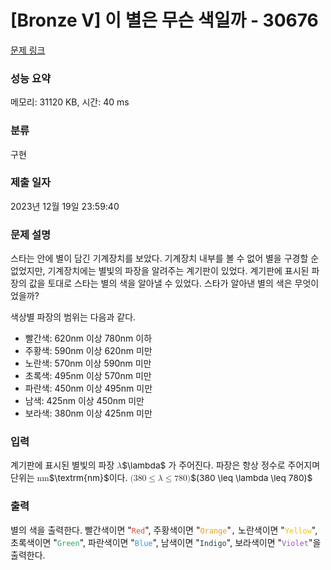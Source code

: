 # [Bronze V] 이 별은 무슨 색일까 - 30676 

[문제 링크](https://www.acmicpc.net/problem/30676) 

### 성능 요약

메모리: 31120 KB, 시간: 40 ms

### 분류

구현

### 제출 일자

2023년 12월 19일 23:59:40

### 문제 설명

<p style="user-select: auto !important;">스타는 안에 별이 담긴 기계장치를 보았다. 기계장치 내부를 볼 수 없어 별을 구경할 순 없었지만, 기계장치에는 별빛의 파장을 알려주는 계기판이 있었다. 계기판에 표시된 파장의 값을 토대로 스타는 별의 색을 알아낼 수 있었다. 스타가 알아낸 별의 색은 무엇이었을까?</p>

<p style="user-select: auto !important;">색상별 파장의 범위는 다음과 같다.</p>

<ul style="user-select: auto !important;">
	<li style="user-select: auto !important;">빨간색: 620nm 이상 780nm 이하</li>
	<li style="user-select: auto !important;">주황색: 590nm 이상 620nm 미만</li>
	<li style="user-select: auto !important;">노란색: 570nm 이상 590nm 미만</li>
	<li style="user-select: auto !important;">초록색: 495nm 이상 570nm 미만</li>
	<li style="user-select: auto !important;">파란색: 450nm 이상 495nm 미만</li>
	<li style="user-select: auto !important;">남색: 425nm 이상 450nm 미만</li>
	<li style="user-select: auto !important;">보라색: 380nm 이상 425nm 미만</li>
</ul>

### 입력 

 <p style="user-select: auto !important;">계기판에 표시된 별빛의 파장 <mjx-container class="MathJax" jax="CHTML" style="font-size: 98%; position: relative;"><mjx-math class="MJX-TEX" aria-hidden="true"><mjx-mi class="mjx-i"><mjx-c class="mjx-c1D706 TEX-I"></mjx-c></mjx-mi></mjx-math><mjx-assistive-mml unselectable="on" display="inline"><math xmlns="http://www.w3.org/1998/Math/MathML"><mi>λ</mi></math></mjx-assistive-mml><span aria-hidden="true" class="no-mathjax mjx-copytext">$\lambda$</span></mjx-container> 가 주어진다. 파장은 항상 정수로 주어지며 단위는 <mjx-container class="MathJax" jax="CHTML" style="font-size: 98%; position: relative;"><mjx-math class="MJX-TEX" aria-hidden="true"><mjx-mtext class="mjx-n"><mjx-c class="mjx-c6E"></mjx-c><mjx-c class="mjx-c6D"></mjx-c></mjx-mtext></mjx-math><mjx-assistive-mml unselectable="on" display="inline"><math xmlns="http://www.w3.org/1998/Math/MathML"><mtext>nm</mtext></math></mjx-assistive-mml><span aria-hidden="true" class="no-mathjax mjx-copytext">$\textrm{nm}$</span></mjx-container>이다. <mjx-container class="MathJax" jax="CHTML" style="font-size: 98%; position: relative;"><mjx-math class="MJX-TEX" aria-hidden="true"><mjx-mo class="mjx-n"><mjx-c class="mjx-c28"></mjx-c></mjx-mo><mjx-mn class="mjx-n"><mjx-c class="mjx-c33"></mjx-c><mjx-c class="mjx-c38"></mjx-c><mjx-c class="mjx-c30"></mjx-c></mjx-mn><mjx-mo class="mjx-n" space="4"><mjx-c class="mjx-c2264"></mjx-c></mjx-mo><mjx-mi class="mjx-i" space="4"><mjx-c class="mjx-c1D706 TEX-I"></mjx-c></mjx-mi><mjx-mo class="mjx-n" space="4"><mjx-c class="mjx-c2264"></mjx-c></mjx-mo><mjx-mn class="mjx-n" space="4"><mjx-c class="mjx-c37"></mjx-c><mjx-c class="mjx-c38"></mjx-c><mjx-c class="mjx-c30"></mjx-c></mjx-mn><mjx-mo class="mjx-n"><mjx-c class="mjx-c29"></mjx-c></mjx-mo></mjx-math><mjx-assistive-mml unselectable="on" display="inline"><math xmlns="http://www.w3.org/1998/Math/MathML"><mo stretchy="false">(</mo><mn>380</mn><mo>≤</mo><mi>λ</mi><mo>≤</mo><mn>780</mn><mo stretchy="false">)</mo></math></mjx-assistive-mml><span aria-hidden="true" class="no-mathjax mjx-copytext">$(380 \leq \lambda \leq 780)$</span> </mjx-container></p>

### 출력 

 <p style="user-select: auto !important;">별의 색을 출력한다. 빨간색이면 "<span style="color: rgb(231, 76, 60); user-select: auto !important;"><code style="user-select: auto !important;">Red</code></span>", 주황색이면 "<span style="color: rgb(243, 156, 18); user-select: auto !important;"><code style="user-select: auto !important;">Orange</code></span>"<code style="user-select: auto !important;">,</code> 노란색이면 "<span style="color: rgb(241, 196, 15); user-select: auto !important;"><code style="user-select: auto !important;">Yellow</code></span>", 초록색이면 "<span style="color: rgb(39, 174, 96); user-select: auto !important;"><code style="user-select: auto !important;">Green</code></span>", 파란색이면 "<span style="color: rgb(52, 152, 219); user-select: auto !important;"><code style="user-select: auto !important;">Blue</code></span>", 남색이면 "<span style="color: rgb(44, 62, 80); user-select: auto !important;"><code style="user-select: auto !important;">Indigo</code></span>", 보라색이면 "<span style="color: rgb(155, 89, 182); user-select: auto !important;"><code style="user-select: auto !important;">Violet</code></span>"을 출력한다.</p>

